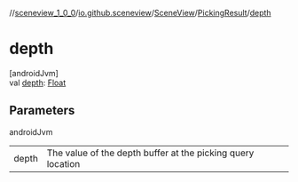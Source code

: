//[sceneview_1_0_0](../../../../index.md)/[io.github.sceneview](../../index.md)/[SceneView](../index.md)/[PickingResult](index.md)/[depth](depth.md)

# depth

[androidJvm]\
val [depth](depth.md): [Float](https://kotlinlang.org/api/latest/jvm/stdlib/kotlin/-float/index.html)

## Parameters

androidJvm

| | |
|---|---|
| depth | The value of the depth buffer at the picking query location |
